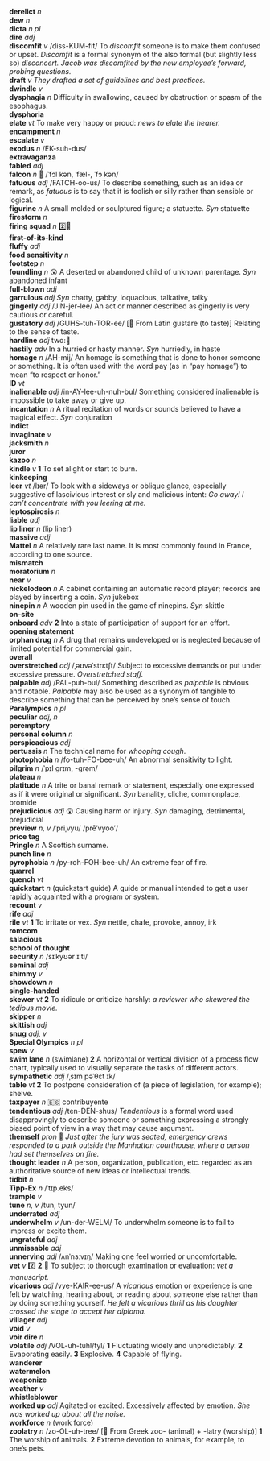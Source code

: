 __derelict__ _n_  
__dew__ _n_  
__dicta__ _n pl_  
__dire__ _adj_  
__discomfit__ _v_ /diss-KUM-fit/ To _discomfit_ someone is to make them confused or upset. _Discomfit_ is a formal synonym of the also formal (but slightly less so) _disconcert._ _Jacob was discomfited by the new employee’s forward, probing questions._  
__draft__ _v_ _They drafted a set of guidelines and best practices._  
__dwindle__ _v_  
__dysphagia__ _n_ Difficulty in swallowing, caused by obstruction or spasm of the esophagus.  
__dysphoria__  
__elate__ _vt_ To make very happy or proud: _news to elate the hearer._  
__encampment__ _n_  
__escalate__ _v_  
__exodus__ _n_ /EK-suh-dus/  
__extravaganza__  
__fabled__ _adj_  
__falcon__ _n_ :mega: /ˈfɔl kən, ˈfæl-, ˈfɔ kən/  
__fatuous__ _adj_ /FATCH-oo-us/ To describe something, such as an idea or remark, as _fatuous_ is to say that it is foolish or silly rather than sensible or logical.  
__figurine__ _n_ A small molded or sculptured figure; a statuette. _Syn_ statuette  
__firestorm__ _n_  
__firing squad__ _n_ :two::hammer:  
__first-of-its-kind__  
__fluffy__ _adj_  
__food sensitivity__ _n_  
__footstep__ _n_  
__foundling__ _n_ :astonished: A deserted or abandoned child of unknown parentage. _Syn_ abandoned infant  
__full-blown__ _adj_  
__garrulous__ _adj_ _Syn_ chatty, gabby, loquacious, talkative, talky  
__gingerly__ _adj_ /JIN-jer-lee/ An act or manner described as gingerly is very cautious or careful.  
__gustatory__ _adj_ /GUHS-tuh-TOR-ee/ [:scroll: From Latin gustare (to taste)] Relating to the sense of taste.  
__hardline__ _adj_ two::hammer:  
__hastily__ _adv_ In a hurried or hasty manner. _Syn_ hurriedly, in haste  
__homage__ _n_ /AH-mij/ An homage is something that is done to honor someone or something. It is often used with the word pay (as in “pay homage”) to mean “to respect or honor.”  
__ID__ _vt_  
__inalienable__ _adj_ /in-AY-lee-uh-nuh-bul/ Something considered inalienable is impossible to take away or give up.  
__incantation__ _n_ A ritual recitation of words or sounds believed to have a magical effect. _Syn_ conjuration  
‌__indict__  
__invaginate__ _v_  
__jacksmith__ _n_  
__juror__  
__kazoo__ _n_  
__kindle__ _v_ __1__ To set alight or start to burn.  
__kinkeeping__  
__leer__ _vt_ /lɪər/ To look with a sideways or oblique glance, especially suggestive of lascivious interest or sly and malicious intent: _Go away! I can’t concentrate with you leering at me._  
__leptospirosis__ _n_  
__liable__ _adj_  
__lip liner__ _n_ (lip liner)  
__massive__ _adj_  
__Mattel__ _n_ A relatively rare last name. It is most commonly found in France, according to one source.  
__mismatch__  
__moratorium__ _n_  
__near__ _v_  
__nickelodeon__ _n_ A cabinet containing an automatic record player; records are played by inserting a coin. _Syn_ jukebox  
__ninepin__ _n_ A wooden pin used in the game of ninepins. _Syn_ skittle  
__on-site__  
__onboard__ _adv_ __2__ Into a state of participation of support for an effort.  
__opening statement__  
__orphan drug__ _n_ A drug that remains undeveloped or is neglected because of limited potential for commercial gain.  
__overall__  
__overstretched__ _adj_ /ˌəʊvəˈstrɛtʃt/ Subject to excessive demands or put under excessive pressure. _Overstretched staff._  
__palpable__ _adj_ /PAL-puh-bul/ Something described as _palpable_ is obvious and notable. _Palpable_ may also be used as a synonym of tangible to describe something that can be perceived by one’s sense of touch.  
__Paralympics__ _n pl_  
__peculiar__ _adj, n_  
__peremptory__  
__personal column__ _n_  
__perspicacious__ _adj_  
__pertussis__ _n_ The technical name for _whooping cough_.  
__photophobia__ _n_ /fo-tuh-FO-bee-uh/ An abnormal sensitivity to light.  
‌__pilgrim__ _n_ /ˈpɪl grɪm, -grəm/  
__plateau__ _n_  
__platitude__ _n_ A trite or banal remark or statement, especially one expressed as if it were original or significant. _Syn_ banality, cliche, commonplace, bromide  
__prejudicious__ _adj_ :astonished: Causing harm or injury. _Syn_ damaging, detrimental, prejudicial  
__preview__ _n, v_ /ˈpriˌvyu/ /prē′vyo͞o′/  
__price tag__  
__Pringle__ _n_ A Scottish surname.  
__punch line__ _n_  
__pyrophobia__ _n_ /py-roh-FOH-bee-uh/ An extreme fear of fire.  
__quarrel__  
__quench__ _vt_  
__quickstart__ _n_ (quickstart guide) A guide or manual intended to get a user rapidly acquainted with a program or system.  
__recount__ _v_  
__rife__ _adj_  
__rile__ _vt_ __1__ To irritate or vex. _Syn_ nettle, chafe, provoke, annoy, irk  
__romcom__  
__salacious__  
__school of thought__  
__security__ _n_ /sɪˈkyʊər ɪ ti/  
__seminal__ _adj_  
__shimmy__ _v_  
__showdown__ _n_  
__single-handed__  
__skewer__ _vt_ __2__ To ridicule or criticize harshly: _a reviewer who skewered the tedious movie._  
__skipper__ _n_  
__skittish__ _adj_  
__snug__ _adj, v_  
__Special Olympics__ _n pl_  
__spew__ _v_  
__swim lane__ _n_ (swimlane) __2__ A horizontal or vertical division of a process flow chart, typically used to visually separate the tasks of different actors.  
__sympathetic__ _adj_ /ˌsɪm pəˈθɛt ɪk/  
__table__ _vt_ __2__ To postpone consideration of (a piece of legislation, for example); shelve.  
__taxpayer__ _n_ :es: contribuyente  
__tendentious__ _adj_ /ten-DEN-shus/ _Tendentious_ is a formal word used disapprovingly to describe someone or something expressing a strongly biased point of view in a way that may cause argument.  
__themself__ _pron_ :dart: _Just after the jury was seated, emergency crews responded to a park outside the Manhattan courthouse, where a person had set themselves on fire._  
__thought leader__ _n_ A person, organization, publication, etc. regarded as an authoritative source of new ideas or intellectual trends.  
__tidbit__ _n_  
__Tipp-Ex__ _n_ /ˈtɪp.eks/  
__trample__ _v_  
__tune__ _n, v_ /tun, tyun/  
__underrated__ _adj_  
__underwhelm__ _v_ /un-der-WELM/ To underwhelm someone is to fail to impress or excite them.  
__ungrateful__ _adj_  
__unmissable__ _adj_  
__unnerving__ _adj_ /ʌnˈnɜːvɪŋ/ Making one feel worried or uncomfortable.  
__vet__ _v_ :two: __2__ :dart: To subject to thorough examination or evaluation: _vet a manuscript._  
__vicarious__ _adj_ /vye-KAIR-ee-us/ A _vicarious_ emotion or experience is one felt by watching, hearing about, or reading about someone else rather than by doing something yourself. _He felt a vicarious thrill as his daughter crossed the stage to accept her diploma._  
__villager__ _adj_  
__void__ _v_  
__voir dire__ _n_  
__volatile__ _adj_ /VOL-uh-tuhl/tyl/ __1__ Fluctuating widely and unpredictably. __2__ Evaporating easily. __3__ Explosive. __4__ Capable of flying.  
__wanderer__  
__watermelon__  
__weaponize__  
__weather__ _v_  
__whistleblower__  
__worked up__ _adj_ Agitated or excited. Excessively affected by emotion. _She was worked up about all the noise._  
__workforce__ _n_ (work force)  
__zoolatry__ _n_ /zo-OL-uh-tree/ [:scroll: From Greek zoo- (animal) + -latry (worship)] __1__ The worship of animals. __2__ Extreme devotion to animals, for example, to one’s pets.  